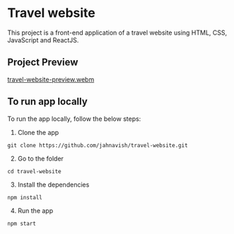 # Travel website
This project is a front-end application of a travel website using HTML, CSS, JavaScript and ReactJS.

## Project Preview

[travel-website-preview.webm](https://user-images.githubusercontent.com/81350016/193249276-8f560554-b244-474d-9a64-5e86f581181a.webm)

## To run app locally

To run the app locally, follow the below steps:
1. Clone the app

`git clone https://github.com/jahnavish/travel-website.git`

2. Go to the folder

`cd travel-website`

3. Install the dependencies

`npm install`

4. Run the app

`npm start`
